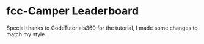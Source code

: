 # fcc-Camper Leaderboard
Special thanks to CodeTutorials360 for the tutorial, I made some changes to match my style.
